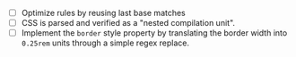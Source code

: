 - [ ] Optimize rules by reusing last base matches
- [ ] CSS is parsed and verified as a "nested compilation unit".
- [ ] Implement the `border` style property by translating the border width into `0.25rem` units through a simple regex replace.